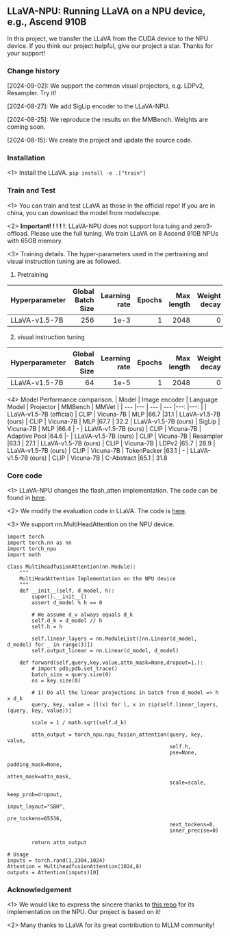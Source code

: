 ## LLaVA-NPU: Running LLaVA on a NPU device, e.g., Ascend 910B

In this project, we transfer the LLaVA from the CUDA device to the NPU device. If you think our project helpful, give our project a star. Thanks for your support!

### Change history
[2024-09-02]: We support the common visual projectors, e.g. LDPv2, Resampler. Try it!

[2024-08-27]: We add SigLip encoder to the LLaVA-NPU.

[2024-08-25]: We reproduce the results on the MMBench. Weights are coming soon.

[2024-08-15]: We create the project and update the source code.

### Installation
<1> Install the LLaVA. ```pip install -e .["train"]```

### Train and Test
<1> You can train and test LLaVA as those in the official repo! If you are in china, you can download the model from modelscope.

<2> **Important! ! ! ! !**: LLaVA-NPU does not support lora tuing and zero3-offload. Please use the full tuning. We train LLaVA on 8 Ascend 910B NPUs with 65GB memory.

<3> Training details. The hyper-parameters used in the pertraining and visual instruction tuning are as followed.

1. Pretraining

| Hyperparameter | Global Batch Size | Learning rate | Epochs | Max length | Weight decay |
| --- | ---: | ---: | ---: | ---: | ---: |
| LLaVA-v1.5-7B | 256 | 1e-3 | 1 | 2048 | 0 |

2. visual instruction tuning

| Hyperparameter | Global Batch Size | Learning rate | Epochs | Max length | Weight decay |
| --- | ---: | ---: | ---: | ---: | ---: |
| LLaVA-v1.5-7B | 64 | 1e-5 | 1 | 2048 | 0 |

<4> Model Performance comparison. 
| Model | Image encoder | Language Model | Projector | MMBench | MMVet |
| --- |--- | --- | --- |---: |---: |
| LLaVA-v1.5-7B (official) | CLIP | Vicuna-7B | MLP |66.7 |31.1
| LLaVA-v1.5-7B (ours) | CLIP | Vicuna-7B | MLP |67.7 | 32.2
| LLaVA-v1.5-7B (ours) | SigLip | Vicuna-7B | MLP |66.4 | -
| LLaVA-v1.5-7B (ours) | CLIP | Vicuna-7B | Adaptive Pool |64.6 |-
| LLaVA-v1.5-7B (ours) | CLIP | Vicuna-7B | Resampler |63.1 | 27.1
| LLaVA-v1.5-7B (ours) | CLIP | Vicuna-7B | LDPv2 |65.7 | 28.9
| LLaVA-v1.5-7B (ours) | CLIP | Vicuna-7B | TokenPacker |63.1 | -
| LLaVA-v1.5-7B (ours) | CLIP | Vicuna-7B | C-Abstract |65.1 | 31.8

### Core code
<1> LLaVA-NPU changes the flash_atten implementation. The code can be found in [here](llava/train/llama_npu_monkey_patch.py).

<2> We modify the evaluation code in LLaVA. The code is [here](llava/eval).

<3> We support nn.MultiHeadAttention on the NPU device.

```
import torch
import torch.nn as nn
import torch_npu
import math

class MultiheadfusionAttention(nn.Module):
    """
    MultiHeadAttention Implementation on the NPU device
    """
    def __init__(self, d_model, h):
        super().__init__()
        assert d_model % h == 0

        # We assume d_v always equals d_k
        self.d_k = d_model // h
        self.h = h

        self.linear_layers = nn.ModuleList([nn.Linear(d_model, d_model) for _ in range(3)])
        self.output_linear = nn.Linear(d_model, d_model) 
    
    def forward(self,query,key,value,attn_mask=None,dropout=1.):
        # import pdb;pdb.set_trace()
        batch_size = query.size(0)
        ns = key.size(0)

        # 1) Do all the linear projections in batch from d_model => h x d_k
        query, key, value = [l(x) for l, x in zip(self.linear_layers, (query, key, value))]   

        scale = 1 / math.sqrt(self.d_k)     

        attn_output = torch_npu.npu_fusion_attention(query, key, value,
                                                     self.h,
                                                     pse=None,
                                                     padding_mask=None,
                                                     atten_mask=attn_mask,
                                                     scale=scale,
                                                     keep_prob=dropout,
                                                     input_layout="SBH",
                                                     pre_tockens=65536,
                                                     next_tockens=0,
                                                     inner_precise=0)

        return attn_output

# Usage
inputs = torch.rand(1,2304,1024)
Attention = MultiheadfusionAttention(1024,8)
outputs = Attention(inputs)[0]
```

### Acknowledgement
<1> We would like to express the sincere thanks to [this repo](https://github.com/HelloWorldBeginner/LLaVA/tree/main) for its implementation on the NPU. Our project is based on it!

<2> Many thanks to LLaVA for its great contribution to MLLM community!

